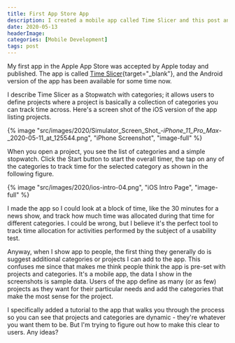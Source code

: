 ```yaml
---
title: First App Store App
description: I created a mobile app called Time Slicer and this post announces that the app was accepted by Apple into the App Store. 
date: 2020-05-13
headerImage: 
categories: [Mobile Development]
tags: post
---
```


My first app in the Apple App Store was accepted by Apple today and published. The app is called [Time Slicer](https://timeslicer.app){target="_blank"}, and the Android version of the app has been available for some time now.

I describe Time Slicer as a Stopwatch with categories; it allows users to define projects where a project is basically a collection of categories you can track time across. Here's a screen shot of the iOS version of the app listing projects.

{% image "src/images/2020/Simulator_Screen_Shot_-_iPhone_11_Pro_Max_-_2020-05-11_at_125544.png", "iPhone Screenshot", "image-full" %}

When you open a project, you see the list of categories and a simple stopwatch. Click the Start button to start the overall timer, the tap on any of the categories to track time for the selected category as shown in the following figure.

{% image "src/images/2020/ios-intro-04.png", "iOS Intro Page", "image-full" %}

I made the app so I could look at a block of time, like the 30 minutes for a news show, and track how much time was allocated during that time for different categories. I could be wrong, but I believe it's the perfect tool to track time allocation for activities performed by the subject of a usability test.

Anyway, when I show app to people, the first thing they generally do is suggest additional categories or projects I can add to the app. This confuses me since that makes me think people think the app is pre-set with projects and categories. It's a mobile app, the data I show in the screenshots is sample data. Users of the app define as many (or as few) projects as they want for their particular needs and add the categories that make the most sense for the project. 

I specifically added a tutorial to the app that walks you through the process so you can see that projects and categories are dynamic - they're whatever you want them to be. But I'm trying to figure out how to make this clear to users. Any ideas?
